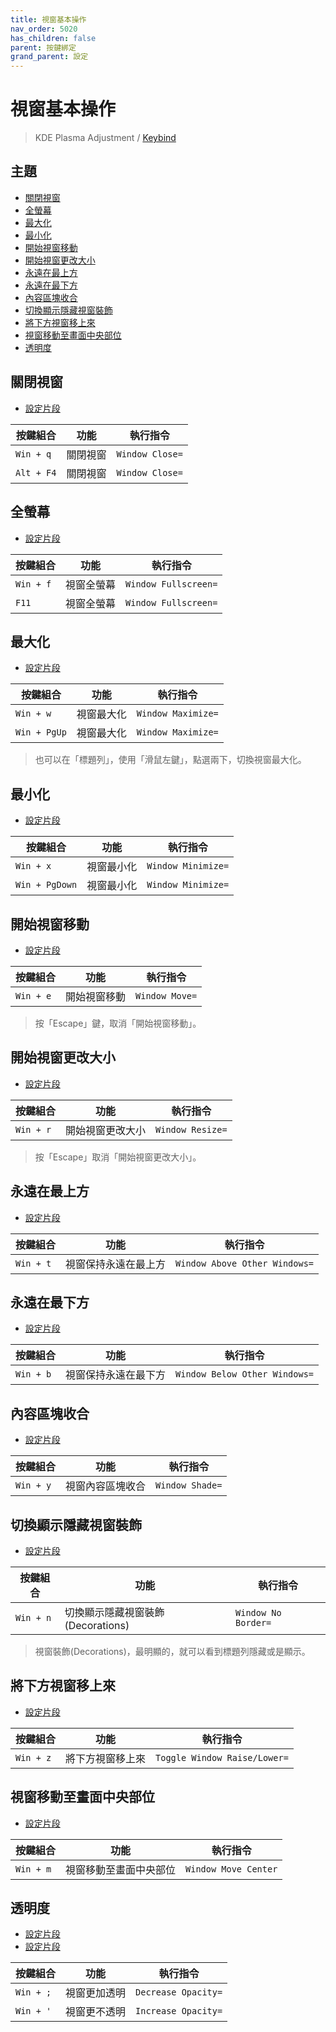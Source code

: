 ```yaml
---
title: 視窗基本操作
nav_order: 5020
has_children: false
parent: 按鍵綁定
grand_parent: 設定
---
```



# 視窗基本操作

> KDE Plasma Adjustment / [Keybind](https://github.com/samwhelp/note-about-kde/tree/gh-pages/_demo/prototype/de/kde-plasma/part/keybind/kde-plasma-keybind-main)


## 主題

* [關閉視窗](#關閉視窗)
* [全螢幕](#全螢幕)
* [最大化](#最大化)
* [最小化](#最小化)
* [開始視窗移動](#開始視窗移動)
* [開始視窗更改大小](#開始視窗更改大小)
* [永遠在最上方](#永遠在最上方)
* [永遠在最下方](#永遠在最下方)
* [內容區塊收合](#內容區塊收合)
* [切換顯示隱藏視窗裝飾](#切換顯示隱藏視窗裝飾)
* [將下方視窗移上來](#將下方視窗移上來)
* [視窗移動至畫面中央部位](#視窗移動至畫面中央部位)
* [透明度](#透明度)


## 關閉視窗

* [設定片段](https://github.com/samwhelp/note-about-kde/blob/gh-pages/_demo/prototype/de/kde-plasma/part/keybind/kde-plasma-keybind-main/config/kde-plasma-keybind/skel/.config/kglobalshortcutsrc#L127)

| 按鍵組合          | 功能     | 執行指令         |
| ----------------- | -------- | ---------------- |
| `Win + q`         | 關閉視窗 | `Window Close=` |
| `Alt + F4`         | 關閉視窗 | `Window Close=` |


## 全螢幕

* [設定片段](https://github.com/samwhelp/note-about-kde/blob/gh-pages/_demo/prototype/de/kde-plasma/part/keybind/kde-plasma-keybind-main/config/kde-plasma-keybind/skel/.config/kglobalshortcutsrc#L128)

| 按鍵組合          | 功能     | 執行指令         |
| --------- | ---------- | ----------------------------- |
| `Win + f` | 視窗全螢幕 | `Window Fullscreen=` |
| `F11` | 視窗全螢幕 | `Window Fullscreen=` |


## 最大化

* [設定片段](https://github.com/samwhelp/note-about-kde/blob/gh-pages/_demo/prototype/de/kde-plasma/part/keybind/kde-plasma-keybind-main/config/kde-plasma-keybind/skel/.config/kglobalshortcutsrc#L132)

| 按鍵組合          | 功能     | 執行指令         |
| --------- | ---------- | ----------------------------- |
| `Win + w` | 視窗最大化 | `Window Maximize=` |
| `Win + PgUp` | 視窗最大化 | `Window Maximize=` |

> 也可以在「標題列」，使用「滑鼠左鍵」，點選兩下，切換視窗最大化。


## 最小化

* [設定片段](https://github.com/samwhelp/note-about-kde/blob/gh-pages/_demo/prototype/de/kde-plasma/part/keybind/kde-plasma-keybind-main/config/kde-plasma-keybind/skel/.config/kglobalshortcutsrc#L135)

| 按鍵組合          | 功能     | 執行指令         |
| --------- | ---------- | ----------------------------- |
| `Win + x` | 視窗最小化 | `Window Minimize=` |
| `Win + PgDown` | 視窗最小化 | `Window Minimize=` |


## 開始視窗移動

* [設定片段](https://github.com/samwhelp/note-about-kde/blob/gh-pages/_demo/prototype/de/kde-plasma/part/keybind/kde-plasma-keybind-main/config/kde-plasma-keybind/skel/.config/kglobalshortcutsrc#L136)

| 按鍵組合          | 功能     | 執行指令         |
| --------- | ---------- | ----------------------------- |
| `Win + e` | 開始視窗移動 | `Window Move=` |

> 按「Escape」鍵，取消「開始視窗移動」。


## 開始視窗更改大小

* [設定片段](https://github.com/samwhelp/note-about-kde/blob/gh-pages/_demo/prototype/de/kde-plasma/part/keybind/kde-plasma-keybind-main/config/kde-plasma-keybind/skel/.config/kglobalshortcutsrc#L158)

| 按鍵組合          | 功能     | 執行指令         |
| --------- | ---------- | ----------------------------- |
| `Win + r` | 開始視窗更改大小 | `Window Resize=` |

> 按「Escape」取消「開始視窗更改大小」。


## 永遠在最上方

* [設定片段](https://github.com/samwhelp/note-about-kde/blob/gh-pages/_demo/prototype/de/kde-plasma/part/keybind/kde-plasma-keybind-main/config/kde-plasma-keybind/skel/.config/kglobalshortcutsrc#L125)

| 按鍵組合          | 功能     | 執行指令         |
| --------- | ---------- | ----------------------------- |
| `Win + t` | 視窗保持永遠在最上方 | `Window Above Other Windows=` |


## 永遠在最下方

* [設定片段](https://github.com/samwhelp/note-about-kde/blob/gh-pages/_demo/prototype/de/kde-plasma/part/keybind/kde-plasma-keybind-main/config/kde-plasma-keybind/skel/.config/kglobalshortcutsrc#L126)

| 按鍵組合          | 功能     | 執行指令         |
| --------- | ---------- | ----------------------------- |
| `Win + b` | 視窗保持永遠在最下方 | `Window Below Other Windows=` |


## 內容區塊收合

* [設定片段](https://github.com/samwhelp/note-about-kde/blob/gh-pages/_demo/prototype/de/kde-plasma/part/keybind/kde-plasma-keybind-main/config/kde-plasma-keybind/skel/.config/kglobalshortcutsrc#L159)

| 按鍵組合          | 功能     | 執行指令         |
| --------- | ---------- | ----------------------------- |
| `Win + y` | 視窗內容區塊收合 | `Window Shade=` |


## 切換顯示隱藏視窗裝飾

* [設定片段](https://github.com/samwhelp/note-about-kde/blob/gh-pages/_demo/prototype/de/kde-plasma/part/keybind/kde-plasma-keybind-main/config/kde-plasma-keybind/skel/.config/kglobalshortcutsrc#L138)

| 按鍵組合          | 功能     | 執行指令         |
| --------- | ---------- | ----------------------------- |
| `Win + n` | 切換顯示隱藏視窗裝飾(Decorations) | `Window No Border=` |

> 視窗裝飾(Decorations)，最明顯的，就可以看到標題列隱藏或是顯示。


## 將下方視窗移上來

* [設定片段](https://github.com/samwhelp/note-about-kde/blob/gh-pages/_demo/prototype/de/kde-plasma/part/keybind/kde-plasma-keybind-main/config/kde-plasma-keybind/skel/.config/kglobalshortcutsrc#L112)

| 按鍵組合          | 功能     | 執行指令         |
| --------- | ---------- | ----------------------------- |
| `Win + z` | 將下方視窗移上來 | `Toggle Window Raise/Lower=` |


## 視窗移動至畫面中央部位

* [設定片段](https://github.com/samwhelp/note-about-kde/blob/gh-pages/_demo/prototype/de/kde-plasma/part/keybind/kde-plasma-keybind-main/config/kde-plasma-keybind/skel/.config/kglobalshortcutsrc#L137)

| 按鍵組合          | 功能     | 執行指令         |
| --------- | ---------- | ----------------------------- |
| `Win + m` | 視窗移動至畫面中央部位 | `Window Move Center` |


## 透明度


* [設定片段](https://github.com/samwhelp/note-about-kde/blob/gh-pages/_demo/prototype/de/kde-plasma/part/keybind/kde-plasma-keybind-main/config/kde-plasma-keybind/skel/.config/kglobalshortcutsrc#L53)
* [設定片段](https://github.com/samwhelp/note-about-kde/blob/gh-pages/_demo/prototype/de/kde-plasma/part/keybind/kde-plasma-keybind-main/config/kde-plasma-keybind/skel/.config/kglobalshortcutsrc#L57)

| 按鍵組合          | 功能     | 執行指令         |
| --------- | ---------- | ----------------------------- |
| `Win + ;` | 視窗更加透明 | `Decrease Opacity=` |
| `Win + '` | 視窗更不透明 | `Increase Opacity=` |
